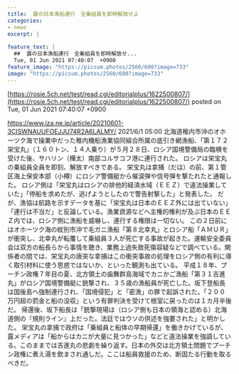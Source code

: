 ```yaml
---
title:  露の日本漁船連行　全乗組員を即時解放せよ  
categories:
- news
excerpt: |
  
feature_text: |
  ##  露の日本漁船連行　全乗組員を即時解放せ...
  Tue, 01 Jun 2021 07:40:07  +0900
feature_image: "https://picsum.photos/2560/600?image=733"
image: "https://picsum.photos/2560/600?image=733"
---
```


[https://rosie.5ch.net/test/read.cgi/editorialplus/1622500807/](https://rosie.5ch.net/test/read.cgi/editorialplus/1622500807/)
posted on Tue, 01 Jun 2021 07:40:07  +0900

<!--more-->

https://www.iza.ne.jp/article/20210601-3CISWNAUUFOEJJU74R2A6LALMY/ 2021/6/1 05:00 北海道稚内市沖のオホーツク海で操業中だった稚内機船漁業協同組合所属の底引き網漁船、「第１７２栄宝丸」（１６０トン、１４人乗り）が５月２８日、ロシア国境警備局の臨検を受けた後、サハリン（樺太）南部コルサコフ港に連行された。 ロシアは栄宝丸の乗組員全員を即刻、解放すべきである。 栄宝丸は拿捕（だほ）の前、第１管区海上保安本部（小樽）にロシア警備艇から催涙弾や信号弾を撃たれたと通報した。 ロシア側は「栄宝丸はロシアの排他的経済水域（ＥＥＺ）で違法操業していた」「停船を求めたが、逃げようとしたので警告射撃した」と発表した。 だが、漁協は航路を示すデータを基に「栄宝丸は日本のＥＥＺ外には出ていない」「連行は不当だ」と反論している。漁業資源などへ主権的権利が及ぶ日本のＥＥＺ内では、ロシア側に漁船を威嚇し、連行する権限は一切ない。 この２日前にはオホーツク海の紋別市沖で毛ガニ漁船「第８北幸丸」とロシア船「ＡＭＵＲ」が衝突し、北幸丸が転覆して乗組員３人が死亡する事故が起きた。運輸安全委員会は双方の船長らから事情を聴き、業務上過失致死傷容疑などで調べている。関係者の間では、栄宝丸の唐突な拿捕はこの衝突事故の処理をロシア側の有利に導く取引材料に使う思惑ではないか、といった観測も出ている。 平成１８年、プーチン政権７年目の夏、北方領土の歯舞群島海域でカニかご漁船「第３１吉進丸」がロシア国境警備艇に銃撃され、３５歳の漁船員が死亡した。坂下登船長は国後島へ強制連行され、「国境侵犯」と「密漁」の罪で起訴された。「２００万円超の罰金と船の没収」という有罪判決を受けて根室に戻ったのは１カ月半後だ。 帰還後、坂下船長は「銃撃現場は（ロシア側も日本の領海と認める）北海道側の『規則ライン』上だった。法廷ではウソの供述を強要された」と明かした。 栄宝丸の拿捕で政府は「乗組員と船体の早期帰還」を働きかけているが、露メディアは「船からはカニが大量に見つかった」などと違法操業を強調している。このままでは吉進丸の悲劇を繰り返す。日本の外交は北方領土問題でプーチン政権に煮え湯を飲まされ通しだ。ここは船員救援のため、断固たる行動を取るべきだ。
